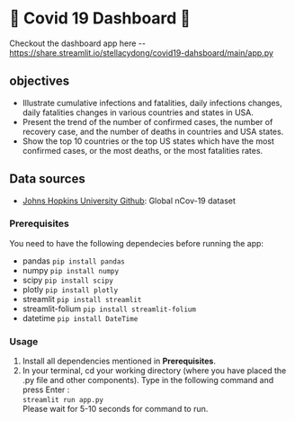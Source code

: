 # 🦠 Covid 19 Dashboard 🦠

Checkout the dashboard app here -- https://share.streamlit.io/stellacydong/covid19-dahsboard/main/app.py
<br>

## objectives

* Illustrate cumulative infections and fatalities, daily infections changes, daily fatalities changes in various countries and states in USA. 
* Present the trend of the number of confirmed cases, the number of recovery case, and the number of deaths in countries and USA states. 
* Show the top 10 countries or the top US states which have the most confirmed cases, or the most deaths, or the most fatalities rates. 

## Data sources
* [Johns Hopkins University Github](https://github.com/CSSEGISandData/COVID-19): Global nCov-19 dataset

### Prerequisites

You need to have the following dependecies before running the app:

- pandas `pip install pandas`
- numpy `pip install numpy`
- scipy `pip install scipy`
- plotly `pip install plotly`
- streamlit `pip install streamlit`
- streamlit-folium `pip install streamlit-folium`
- datetime `pip install DateTime`


### Usage

1. Install all dependencies mentioned in __Prerequisites__.
2. In your terminal, cd your working directory (where you have placed the .py file and other components). Type in the following command and press Enter :<br>
   `streamlit run app.py`<br>
   Please wait for 5-10 seconds for command to run.

